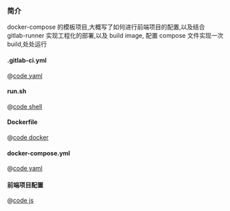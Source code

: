 ### 简介
docker-compose 的模板项目,大概写了如何进行前端项目的配置,以及结合 gitlab-runner 实现工程化的部署,以及 build image, 配置 compose 文件实现一次 build,处处运行

####  .gitlab-ci.yml
@[code yaml](./docker/.gitlab-ci.yml)


####  run.sh
@[code shell](./docker/run.sh)



####  Dockerfile
@[code docker](./docker/Dockerfile)


####  docker-compose.yml
@[code yaml](./docker/docker-compose.yml)

#### 前端项目配置
@[code js](../docker-comopose-template/code/api.js)
